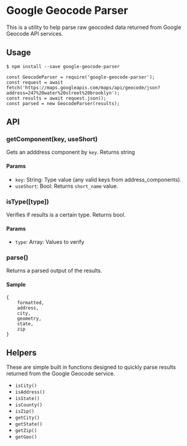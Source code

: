 # Google Geocode Parser

This is a utility to help parse raw geocoded data returned from Google Geocode API services.

## Usage

```
$ npm install --save google-geocode-parser
```

```
const GeocodeParser = require('google-geocode-parser');
const request = await fetch('https://maps.googleapis.com/maps/api/geocode/json?address=247%20water%20street%20brooklyn');
const results = await request.json();
const parsed = new GeocodeParser(results);
```

## API

### getComponent(key, useShort)

Gets an adddress component by `key`. Returns string

#### Params

- `key`: String: Type value (any valid keys from address_components).
- `useShort`: Bool: Returns `short_name` value.

### isType([type])

Verifies if results is a certain type. Returns bool.

#### Params

- `type`: Array: Values to verify

### parse()

Returns a parsed output of the results.

#### Sample

```
{
    formatted,
    address,
    city,
    geometry,
    state,
    zip
}
```

## Helpers

These are simple built in functions designed to quickly parse results returned from the Google Geocode service.

- `isCity()`
- `isAddress()`
- `isState()`
- `isCounty()`
- `isZip()` 
- `getCity()`
- `getState()`
- `getZip()`
- `getGeo()`
